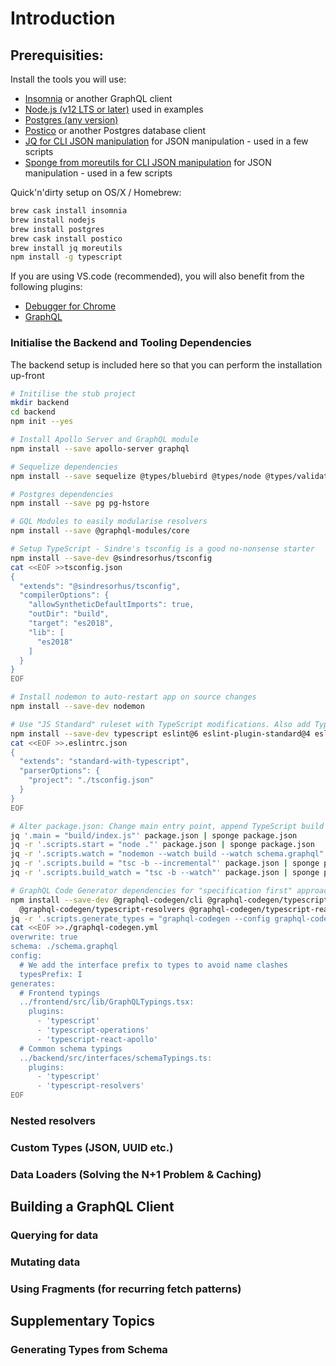 # Introduction

## Prerequisities:

Install the tools you will use:
- [Insomnia](https://insomnia.rest/download/) or another GraphQL client
- [Node.js (v12 LTS or later)](https://nodejs.org/en/download/) used in examples
- [Postgres (any version)](https://www.postgresql.org/download/)
- [Postico](https://eggerapps.at/postico/) or another Postgres database client
- [JQ for CLI JSON manipulation](https://stedolan.github.io/jq/download/) for JSON manipulation - used in a few scripts
- [Sponge from moreutils for CLI JSON manipulation](https://stedolan.github.io/jq/download/) for JSON manipulation - used in a few scripts

Quick'n'dirty setup on OS/X / Homebrew:
```sh
brew cask install insomnia
brew install nodejs
brew install postgres
brew cask install postico
brew install jq moreutils
npm install -g typescript
```

If you are using VS.code (recommended), you will also benefit from the following plugins:
- [Debugger for Chrome](https://marketplace.visualstudio.com/items?itemName=msjsdiag.debugger-for-chrome)
- [GraphQL](https://marketplace.visualstudio.com/items?itemName=Prisma.vscode-graphql)

### Initialise the Backend and Tooling Dependencies

The backend setup is included here so that you can perform the installation up-front

```sh
# Initilise the stub project
mkdir backend
cd backend
npm init --yes

# Install Apollo Server and GraphQL module
npm install --save apollo-server graphql

# Sequelize dependencies
npm install --save sequelize @types/bluebird @types/node @types/validator reflect-metadata sequelize-typescript

# Postgres dependencies
npm install --save pg pg-hstore

# GQL Modules to easily modularise resolvers
npm install --save @graphql-modules/core

# Setup TypeScript - Sindre's tsconfig is a good no-nonsense starter
npm install --save-dev @sindresorhus/tsconfig
cat <<EOF >>tsconfig.json
{
  "extends": "@sindresorhus/tsconfig",
  "compilerOptions": {
    "allowSyntheticDefaultImports": true,
    "outDir": "build",
    "target": "es2018",
    "lib": [
      "es2018"
    ]
  }
}
EOF

# Install nodemon to auto-restart app on source changes
npm install --save-dev nodemon

# Use "JS Standard" ruleset with TypeScript modifications. Also add TypeScript
npm install --save-dev typescript eslint@6 eslint-plugin-standard@4 eslint-plugin-promise@4 eslint-plugin-import@2 eslint-plugin-node@11 @typescript-eslint/eslint-plugin@2 eslint-config-standard-with-typescript
cat <<EOF >>.eslintrc.json
{
  "extends": "standard-with-typescript",
  "parserOptions": {
    "project": "./tsconfig.json"
  }
}
EOF

# Alter package.json: Change main entry point, append TypeScript build steps
jq '.main = "build/index.js"' package.json | sponge package.json
jq -r '.scripts.start = "node ."' package.json | sponge package.json
jq -r '.scripts.watch = "nodemon --watch build --watch schema.graphql"' package.json | sponge package.json
jq -r '.scripts.build = "tsc -b --incremental"' package.json | sponge package.json
jq -r '.scripts.build_watch = "tsc -b --watch"' package.json | sponge package.json

# GraphQL Code Generator dependencies for "specification first" approach
npm install --save-dev @graphql-codegen/cli @graphql-codegen/typescript @graphql-codegen/typescript-operations \
  @graphql-codegen/typescript-resolvers @graphql-codegen/typescript-react-apollo
jq -r '.scripts.generate_types = "graphql-codegen --config graphql-codegen.yml"' package.json | sponge package.json
cat <<EOF >>./graphql-codegen.yml
overwrite: true
schema: ./schema.graphql
config:
  # We add the interface prefix to types to avoid name clashes
  typesPrefix: I
generates:
  # Frontend typings
  ../frontend/src/lib/GraphQLTypings.tsx:
    plugins:
      - 'typescript'
      - 'typescript-operations'
      - 'typescript-react-apollo'
  # Common schema typings
  ../backend/src/interfaces/schemaTypings.ts:
    plugins:
      - 'typescript'
      - 'typescript-resolvers'
EOF
```



### Nested resolvers

### Custom Types (JSON, UUID etc.)

### Data Loaders (Solving the N+1 Problem & Caching)

## Building a GraphQL Client

### Querying for data

### Mutating data

### Using Fragments (for recurring fetch patterns)

## Supplementary Topics

### Generating Types from Schema

